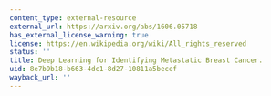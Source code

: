 ```yaml
---
content_type: external-resource
external_url: https://arxiv.org/abs/1606.05718
has_external_license_warning: true
license: https://en.wikipedia.org/wiki/All_rights_reserved
status: ''
title: Deep Learning for Identifying Metastatic Breast Cancer.
uid: 8e7b9b18-b663-4dc1-8d27-10811a5becef
wayback_url: ''
---
```

